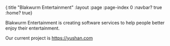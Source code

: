 {:title "Blakwurm Entertainment"
 :layout :page
 :page-index 0
 :navbar? true
 :home? true}

Blakwurm Entertainment is creating software services to help people better enjoy their entertainment. 

Our current project is https://yushan.com

